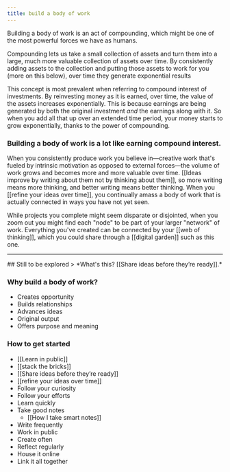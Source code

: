 ```yaml
---
title: build a body of work
---
```

Building a body of work is an act of compounding, which might be one of the most powerful forces we have as humans.

Compounding lets us take a small collection of assets and turn them into a large, much more valuable collection of assets over time. By consistently adding assets to the collection and putting those assets to work for you (more on this below), over time they generate exponential results

This concept is most prevalent when referring to compound interest of investments. By reinvesting money as it is earned, over time, the value of the assets increases exponentially. This is because earnings are being generated by both the original investment *and* the earnings along with it. So when you add all that up over an extended time period, your money starts to grow exponentially, thanks to the power of compounding.

### Building a body of work is a lot like earning compound interest.

When you consistently produce work you believe in—creative work that's fueled by intrinsic motivation as opposed to external forces—the volume of work grows and becomes more and more valuable over time. [[Ideas improve by writing about them not by thinking about them]], so more writing means more thinking, and better writing means better thinking. When you [[refine your ideas over time]], you continually amass a body of work that is actually connected in ways you have not yet seen.

While projects you complete might seem disparate or disjointed, when you zoom out you might find each "node" to be part of your larger "network" of work. Everything you've created can be connected by your [[web of thinking]], which you could share through a [[digital garden]] such as this one. 
<hr/>
## Still to be explored
> *What's this? [[Share ideas before they’re ready]].*

### Why build a body of work?
- Creates opportunity
- Builds relationships
- Advances ideas
- Original output
- Offers purpose and meaning

### How to get started
- [[Learn in public]]
- [[stack the bricks]]
- [[Share ideas before they’re ready]]
- [[refine your ideas over time]]
- Follow your curiosity
- Follow your efforts
- Learn quickly
- Take good notes
	- [[How I take smart notes]]
- Write frequently
- Work in public
- Create often
- Reflect regularly
- House it online
- Link it all together
